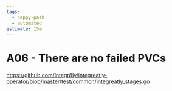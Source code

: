 ```yaml
---
tags:
  - happy-path
  - automated
estimate: 15m
---
```


# A06 - There are no failed PVCs

https://github.com/integr8ly/integreatly-operator/blob/master/test/common/integreatly_stages.go
